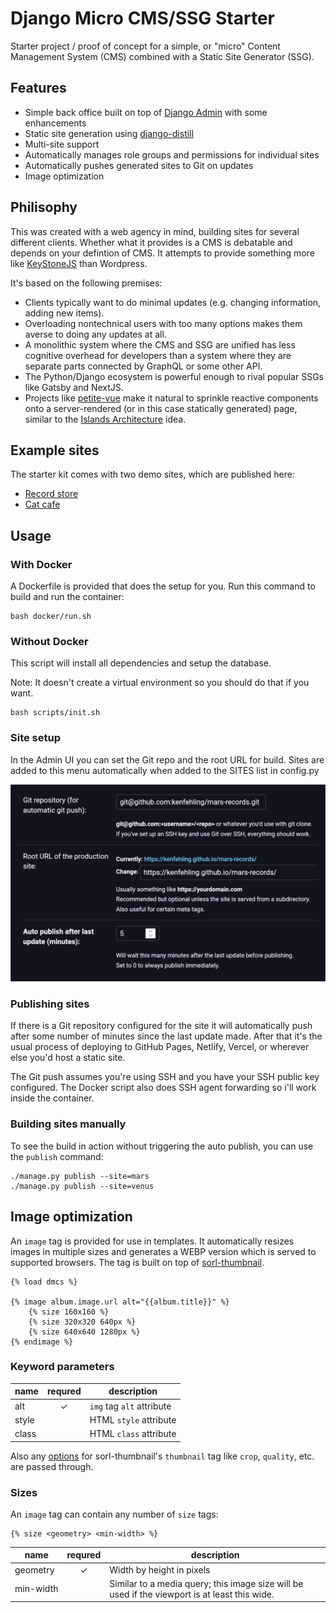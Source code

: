 # Django Micro CMS/SSG Starter #
Starter project / proof of concept for a simple, or "micro"
Content Management System (CMS) 
combined with a Static Site Generator (SSG).

## Features ##
* Simple back office built on top of
[Django Admin](https://docs.djangoproject.com/en/4.0/ref/contrib/admin/)
with some enhancements
* Static site generation using 
[django-distill](https://github.com/meeb/django-distill)
* Multi-site support
* Automatically manages role groups and permissions for individual sites
* Automatically pushes generated sites to Git on updates
* Image optimization

## Philisophy ##
This was created with a web agency in mind, building sites for
several different clients. Whether what it provides is a CMS is
debatable and depends on your defintion of CMS.
It attempts to provide something more like
[KeyStoneJS](https://keystonejs.com/) than Wordpress.

It's based on the following premises:
* Clients typically want to do minimal updates
(e.g. changing information, adding new items).
* Overloading nontechnical users with too many options makes them
averse to doing any updates at all.
* A monolithic system where the CMS and SSG are unified has
less cognitive overhead for developers than a system where they are
separate parts connected by GraphQL or some other API.
* The Python/Django ecosystem is powerful enough to rival
popular SSGs like Gatsby and NextJS.
* Projects like
[petite-vue](https://github.com/vuejs/petite-vue) make it natural to
sprinkle reactive components onto a server-rendered
(or in this case statically generated) page, similar to the
[Islands Architecture](https://www.patterns.dev/posts/islands-architecture)
idea.

## Example sites ##
The starter kit comes with two demo sites, which are published here:
* [Record store](https://kenfehling.github.io/mars-records)
* [Cat cafe](https://kenfehling.github.io/venus-cats)


## Usage ##

### With Docker ###
A Dockerfile is provided that does the setup for you.
Run this command to build and run the container:
```
bash docker/run.sh
```

### Without Docker ###
This script will install all dependencies and setup the database.

Note: It doesn't create a virtual environment so you should do that if you want.
```
bash scripts/init.sh
```

### Site setup ###
In the Admin UI you can set the Git repo and the root URL for build.
Sites are added to this menu automatically when added to the
SITES list in config.py

<img src='./docs/site-setup.png'
     alt='Site setup screenshot'
     width='575' />

### Publishing sites ###
If there is a Git repository configured for the site it will automatically
push after some number of minutes since the last update made.
After that it's the usual process of deploying to
GitHub Pages, Netlify, Vercel, or wherever else you'd host a static site.

The Git push assumes you're using SSH and you have your
SSH public key configured. The Docker script also does
SSH agent forwarding so i'll work inside the container.

### Building sites manually ###
To see the build in action without triggering the auto publish,
you can use the `publish` command:
```
./manage.py publish --site=mars
./manage.py publish --site=venus
```

## Image optimization ##
An ```image``` tag is provided for use in templates.
It automatically resizes images in multiple sizes and generates
a WEBP version which is served to supported browsers.
The tag is built on top of
[sorl-thumbnail](https://github.com/jazzband/sorl-thumbnail).
```django
{% load dmcs %}

{% image album.image.url alt="{{album.title}}" %}
    {% size 160x160 %}
    {% size 320x320 640px %}
    {% size 640x640 1280px %}
{% endimage %}
```

### Keyword parameters ###
<table class="table table-bordered table-striped">
    <thead>
    <tr>
        <th>name</th>
        <th>requred</th>
        <th>description</th>
    </tr>
    </thead>
    <tbody>
        <tr>
          <td>alt</td>
          <td align="center">✓</td>
          <td><code>img</code> tag <code>alt</code> attribute</td>
        </tr>
        <tr>
          <td>style</td>
          <td align="center"></td>
          <td>HTML <code>style</code> attribute</td>
        </tr>
        <tr>
          <td>class</td>
          <td align="center"></td>
          <td>HTML <code>class</code> attribute</td>
        </tr>
    </tbody>
</table>

Also any [options](https://sorl-thumbnail.readthedocs.io/en/latest/template.html#options)
for sorl-thumbnail's `thumbnail` tag
like `crop`, `quality`, etc. are passed through.

### Sizes ###

An `image` tag can contain any number of `size` tags:
```django
{% size <geometry> <min-width> %}
```

<table class="table table-bordered table-striped">
    <thead>
    <tr>
        <th>name</th>
        <th>requred</th>
        <th>description</th>
    </tr>
    </thead>
    <tbody>
        <tr>
          <td>geometry</td>
          <td align="center">✓</td>
          <td>Width by height in pixels</td>
        </tr>
        <tr>
          <td><nobr>min-width</nobr></td>
          <td align="center"></td>
          <td>Similar to a media query;
this image size will be used if the viewport is at least this wide.</td>
        </tr>
    </tbody>
</table>
